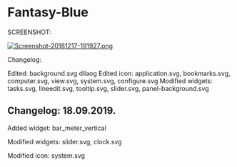# Fantasy-Blue
SCREENSHOT:

[![Screenshot-20181217-191927.png](https://i.postimg.cc/9FJLWZJH/Screenshot-20181217-191927.png)](https://postimg.cc/LngtDqcx)

Changelog:

Edited: background.svg dilaog
Edited icon: application.svg, bookmarks.svg, computer.svg, view.svg, system.svg, configure.svg
Modified widgets: tasks.svg, lineedit.svg, tooltip.svg, slider.svg, panel-background.svg

Changelog: 18.09.2019.
----------------------

Added widget: bar_meter_vertical

Modified widgets: slider.svg, clock.svg

Modified icon: system.svg
